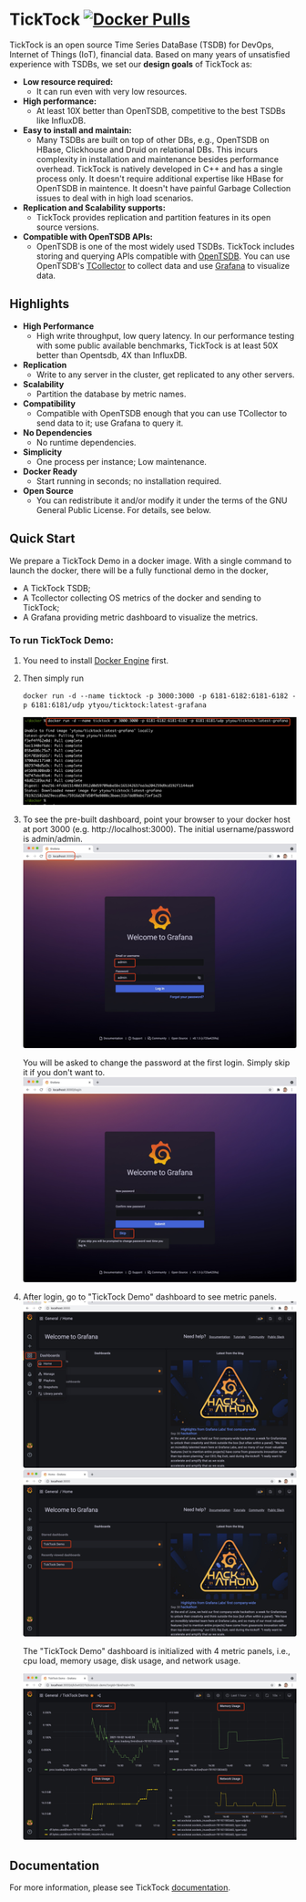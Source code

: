 # TickTock [![Docker Pulls](https://img.shields.io/docker/pulls/ytyou/ticktock)](https://hub.docker.com/r/ytyou/ticktock)

TickTock is an open source Time Series DataBase (TSDB) for DevOps, Internet of Things (IoT), financial data. Based on many years of unsatisfied experience with TSDBs, we set our **design goals** of TickTock as:

* **Low resource required:**
  - It can run even with very low resources.
* **High performance:** 
  - At least 10X better than OpenTSDB, competitive to the best TSDBs like InfluxDB.
* **Easy to install and maintain:** 
  - Many TSDBs are built on top of other DBs, e.g., OpenTSDB on HBase, Clickhouse and Druid on relational DBs. This incurs complexity in installation and maintenance besides performance overhead. TickTock is natively developed in C++ and has a single process only. It doesn't require additional expertise like HBase for OpenTSDB in maintence. It doesn't have painful Garbage Collection issues to deal with in high load scenarios.
* **Replication and Scalability supports:**
  - TickTock provides replication and partition features in its open source versions.
* **Compatible with OpenTSDB APIs:** 
  - OpenTSDB is one of the most widely used TSDBs. TickTock includes storing and querying APIs compatible with [OpenTSDB](http://opentsdb.net). You can use OpenTSDB's [TCollector](https://github.com/OpenTSDB/tcollector) to collect data and use [Grafana](https://grafana.com) to visualize data.

## Highlights

* **High Performance** 
  - High write throughput, low query latency. In our performance testing with some public available benchmarks, TickTock is at least 50X better than Opentsdb, 4X than InfluxDB.
* **Replication** 
  - Write to any server in the cluster, get replicated to any other servers.
* **Scalability** 
  - Partition the database by metric names.
* **Compatibility** 
  - Compatible with OpenTSDB enough that you can use TCollector to send data to it; use Grafana to query it.
* **No Dependencies** 
  - No runtime dependencies.
* **Simplicity** 
  - One process per instance; Low maintenance.
* **Docker Ready** 
  - Start running in seconds; no installation required.
* **Open Source** 
  - You can redistribute it and/or modify it under the terms of the GNU General Public License. For details, see below.


## Quick Start

We prepare a TickTock Demo in a docker image. With a single command to launch the docker, there will be a fully functional demo in the docker,
- A TickTock TSDB; 
- A Tcollector collecting OS metrics of the docker and sending to TickTock; 
- A Grafana providing metric dashboard to visualize the metrics.

### To run TickTock Demo:

1. You need to install [Docker Engine](https://docs.docker.com/engine/install/) first. 
2. Then simply run

       docker run -d --name ticktock -p 3000:3000 -p 6181-6182:6181-6182 -p 6181:6181/udp ytyou/ticktock:latest-grafana
    
   ![Docker command execution example](/docs/images/dockerDemoCmd.jpg)
    
3. To see the pre-built dashboard, point your browser to your docker host at port 3000 (e.g. http://localhost:3000).
   The initial username/password is admin/admin. 
   ![Docker Demo: Grafana login page](/docs/images/dockerDemoLogin1.jpg)

   You will be asked to change the password at the first login. Simply skip it if you don't want to.
   ![Docker Demo: Grafana login page](/docs/images/dockerDemoLogin2.jpg)
 
4. After login, go to "TickTock Demo" dashboard to see metric panels.
   ![Docker Demo: Grafana Dashboard](/docs/images/dockerDemoDashboard1.jpg)
   ![Docker Demo: Grafana Dashboard 2](/docs/images/dockerDemoDashboard2.jpg)
 
   The "TickTock Demo" dashboard is initialized with 4 metric panels, i.e., cpu load, memory usage, disk usage, and network usage.
   
   ![Docker Demo: Grafana Dashboard 3](/docs/images/dockerDemoDashboard3.jpg)

## Documentation

For more information, please see TickTock [documentation](https://github.com/ytyou/ticktock/wiki/User-Guide).

